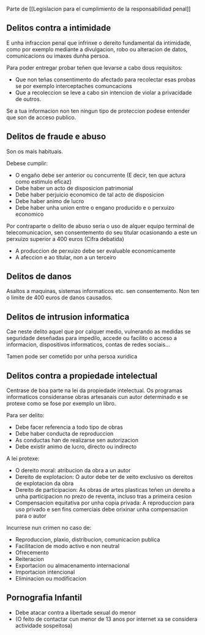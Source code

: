 Parte de [[Legislacion para el cumplimiento de la responsabilidad penal]]

## Delitos contra a intimidade
 E unha infraccion penal que infrinxe o dereito fundamental da intimidade, como por exemplo mediante a divulgacion, robo ou alteracion de datos, comunicacions ou imaxes dunha persoa.

Para poder entregar probar teñen que levarse a cabo dous requisitos:
- Que non teñas consentimento do afectado para recolectar esas probas se por exemplo interceptaches comuncacions
- Que a recoleccion se leve a cabo sin intencion de violar a privacidade de outros.

Se a tua informacion non ten ningun tipo de proteccion podese entender que son de acceso publico.

## Delitos de fraude e abuso
Son os mais habituais.

Debese cumplir:

- O engaño debe ser anterior ou concurrente (E decir, ten que actura como estimulo eficaz)
- Debe haber un acto de disposicion patrimonial
- Debe haber perjuicio economico de tal acto de disposicion
- Debe haber animo de lucro
- Debe haber unha union entre o engano producido e o perxuizo economico

Por contraparte o delito de abuso seria o uso de alquer equipo terminal de telecomunicacion, sen consentemento do seu titular ocasionando a este un perxuizo superior a 400 euros (Cifra debatida)

- A produccion de perxuizo debe ser evaluable economicamente
- A afeccion e ao titular, non a un terceiro

## Delitos de danos

Asaltos a maquinas, sistemas informaticos etc. sen consentemento. Non ten o limite de 400 euros de danos causados.

## Delitos de intrusion informatica

Cae neste delito aquel que por calquer medio, vulnerando as medidas se seguridade deseñadas para impedilo, accede ou facilito o acceso a informacion, dispositivos informaticos, contas de redes sociais...

Tamen pode ser cometido por unha persoa xuridica

## Delitos contra a propiedade intelectual

Centrase de boa parte na lei da propiedade intelectual. Os programas informaticos consideranse obras artesanais cun autor determinado e se protexe como se fose por exemplo un libro.

Para ser delito:
- Debe facer referencia a todo tipo de obras
- Debe haber conducta de reproduccion
- As conductas han de realizarse sen autorizacion
- Debe existir animo de lucro, directo ou indirecto

A lei protexe:
- O dereito moral: atribucion da obra a un autor
- Dereito de explotacion: O autor debe ter de xeito exclusivo os dereitos de explotacion da obra
- Dereito de participacion: As obras de artes plasticas teñen un dereito a unha participacion no prezo de reventa, incluso tras a primeira cesion
- Compensacion equitativa por unha copia privada: A reproduccion para uso privado e sen fins comerciais debe orixinar unha compensacion para o autor

Incurrese nun crimen no caso de:
- Reproduccion, plaxio, distribucion, comunicacion publica
- Facilitacion de modo activo e non neutral
- Ofrecemento
- Reiteracion
- Exportacion ou almacenamento internacional
- Importacion intencional
- Eliminacion ou modificacion

## Pornografia Infantil

- Debe atacar contra a libertade sexual do menor
- (O feito de contactar cun menor de 13 anos por internet xa se considera actividade sospeitosa)